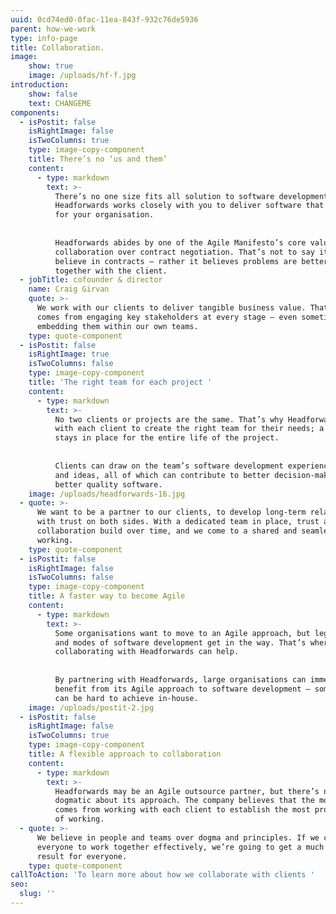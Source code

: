 ```yaml
---
uuid: 0cd74ed0-0fac-11ea-843f-932c76de5936
parent: how-we-work
type: info-page
title: Collaboration.
image:
    show: true
    image: /uploads/hf-f.jpg
introduction:
    show: false
    text: CHANGEME
components:
  - isPostit: false
    isRightImage: false
    isTwoColumns: true
    type: image-copy-component
    title: There’s no ‘us and them’
    content:
      - type: markdown
        text: >-
          There’s no one size fits all solution to software development. It’s why
          Headforwards works closely with you to deliver software that creates value
          for your organisation. 
    
    
          Headforwards abides by one of the Agile Manifesto’s core values: customer
          collaboration over contract negotiation. That’s not to say it doesn’t
          believe in contracts – rather it believes problems are better solved
          together with the client.
  - jobTitle: cofounder & director
    name: Craig Girvan
    quote: >-
      We work with our clients to deliver tangible business value. That only
      comes from engaging key stakeholders at every stage – even sometimes
      embedding them within our own teams.
    type: quote-component
  - isPostit: false
    isRightImage: true
    isTwoColumns: false
    type: image-copy-component
    title: 'The right team for each project '
    content:
      - type: markdown
        text: >-
          No two clients or projects are the same. That’s why Headforwards works
          with each client to create the right team for their needs; a team that
          stays in place for the entire life of the project. 
    
    
          Clients can draw on the team’s software development experience, knowledge
          and ideas, all of which can contribute to better decision-making and
          better quality software.
    image: /uploads/headforwards-16.jpg
  - quote: >-
      We want to be a partner to our clients, to develop long-term relationships
      with trust on both sides. With a dedicated team in place, trust and
      collaboration build over time, and we come to a shared and seamless way of
      working.
    type: quote-component
  - isPostit: false
    isRightImage: false
    isTwoColumns: false
    type: image-copy-component
    title: A faster way to become Agile
    content:
      - type: markdown
        text: >-
          Some organisations want to move to an Agile approach, but legacy processes
          and modes of software development get in the way. That’s where
          collaborating with Headforwards can help.  
    
    
          By partnering with Headforwards, large organisations can immediately
          benefit from its Agile approach to software development – something that
          can be hard to achieve in-house.
    image: /uploads/postit-2.jpg
  - isPostit: false
    isRightImage: false
    isTwoColumns: true
    type: image-copy-component
    title: A flexible approach to collaboration
    content:
      - type: markdown
        text: >-
          Headforwards may be an Agile outsource partner, but there’s nothing
          dogmatic about its approach. The company believes that the most value
          comes from working with each client to establish the most productive way
          of working.
  - quote: >-
      We believe in people and teams over dogma and principles. If we can get
      everyone to work together effectively, we’re going to get a much better
      result for everyone.
    type: quote-component
callToAction: 'To learn more about how we collaborate with clients '
seo:
  slug: ''
---
```


